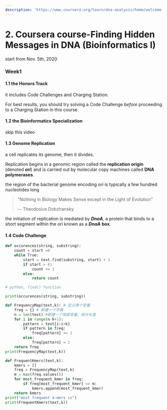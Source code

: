 ```yaml
---
description: 'https://www.coursera.org/learn/dna-analysis/home/welcome'
---
```


# 2. Coursera course-Finding Hidden Messages in DNA \(Bioinformatics I\)

start from Nov. 5th, 2020

### Week1

#### **1.1** the Honors Track

it includes Code Challenges and Charging Station.

For best results, you should try solving a Code Challenge _before_ proceeding to a Charging Station in this course.

#### **1.2** the Bioinformatics Specialization

skip this video

#### 1.3 **Genome Replication**

a cell replicates its genome, then it divides.

Replication begins in a genomic region called the **replication origin** \(denoted _**ori**_\)  and is carried out by molecular copy machines called **DNA polymerases**.

the region of the bacterial genome encoding _ori_ is typically a few hundred nucleotides long

> "Nothing in Biology Makes Sense except in the Light of Evolution"
>
> -- Theodosius Dobzhansky

the initiation of replication is mediated by _**DnaA**_, a protein that binds to a short segment within the _ori_ known as a _**DnaA**_ **box**. 

#### 1.4 Code Challenge

```python
def occurences(string, substring):
	count = start =0 
	while True:
		start = text.find(substring, start) + 1 
		if start > 0:
			count += 1
		else:
			return count

# python, find() function 

print(occurences(string, substring))
```

```python
def FrequencyMap(text,k): # 定义两个变量
	freq = {} # 新建一个字典
	n = len(text) #新建一个局部变量，统计长度
	for i in range(n-k+1):
		pattern = text[i:i+k]
		if pattern in freq:
			freq[pattern] += 1
		else:
			freq[pattern] = 1
	return freq
print(FrequencyMap(text,k))

def FrequentKmers(text,k):
	kmers = []
	freq = FrequencyMap(text,k)
	m = max(freq.values())
	for most_frequent_kmer in freq:
		if freq[most_frequent_kmer] == m:
			kmers.append(most_frequent_kmer)
	return kmers
print("most frequent 4-mers is")
print(FrequentKmers(text,k))
```



